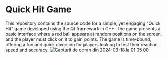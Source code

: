 # Quick Hit Game

This repository contains the source code for a simple, yet engaging "Quick Hit" game developed using the Qt framework in C++. The game presents a basic interface where a red ball appears at random positions on the screen, and the player must click on it to gain points. The game is time-bound, offering a fun and quick diversion for players looking to test their reaction speed and accuracy.
![Captură de ecran din 2024-03-18 la 01 05 00](https://github.com/SpatariuIoanGabriel/Catch-the-ball/assets/126616594/16ba251f-d293-4793-b467-d9b8ea3a852b)
